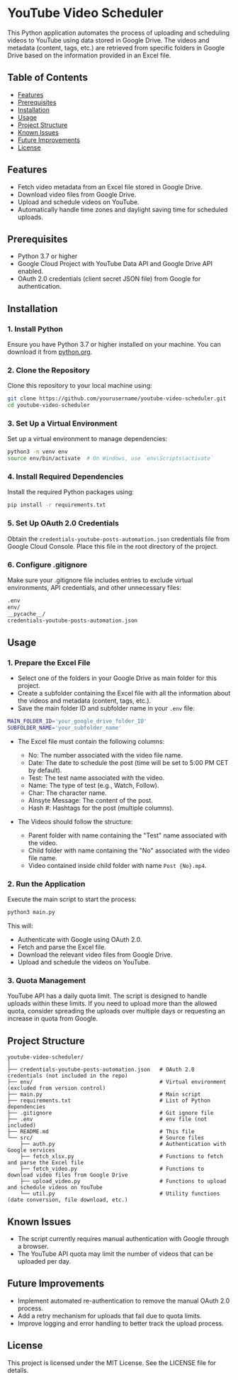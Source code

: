 # YouTube Video Scheduler

This Python application automates the process of uploading and scheduling videos to YouTube using data stored in Google Drive. The videos and metadata (content, tags, etc.) are retrieved from specific folders in Google Drive based on the information provided in an Excel file.

## Table of Contents
- [Features](#features)
- [Prerequisites](#prerequisites)
- [Installation](#installation)
- [Usage](#usage)
- [Project Structure](#project-structure)
- [Known Issues](#known-issues)
- [Future Improvements](#future-improvements)
- [License](#license)

## Features
- Fetch video metadata from an Excel file stored in Google Drive.
- Download video files from Google Drive.
- Upload and schedule videos on YouTube.
- Automatically handle time zones and daylight saving time for scheduled uploads.

## Prerequisites
- Python 3.7 or higher
- Google Cloud Project with YouTube Data API and Google Drive API enabled.
- OAuth 2.0 credentials (client secret JSON file) from Google for authentication.

## Installation

### 1. Install Python
Ensure you have Python 3.7 or higher installed on your machine. You can download it from [python.org](https://www.python.org/downloads/).

### 2. Clone the Repository
Clone this repository to your local machine using:

```bash
git clone https://github.com/yourusername/youtube-video-scheduler.git
cd youtube-video-scheduler
```

### 3. Set Up a Virtual Environment
Set up a virtual environment to manage dependencies:

```bash
python3 -m venv env
source env/bin/activate  # On Windows, use `env\Scripts\activate`
```

### 4. Install Required Dependencies
Install the required Python packages using:

```bash
pip install -r requirements.txt
```

### 5. Set Up OAuth 2.0 Credentials
Obtain the `credentials-youtube-posts-automation.json` credentials file from Google Cloud Console.
Place this file in the root directory of the project.

### 6. Configure .gitignore
Make sure your .gitignore file includes entries to exclude virtual environments, API credentials, and other unnecessary files:

```bash
.env
env/
__pycache__/
credentials-youtube-posts-automation.json
```


## Usage

### 1. Prepare the Excel File

- Select one of the folders in your Google Drive as main folder for this project.
- Create a subfolder containing the Excel file with all the information about the videos and metadata (content, tags, etc.).
- Save the main folder ID and subfolder name in your `.env` file:

```bash
MAIN_FOLDER_ID='your_google_drive_folder_ID'
SUBFOLDER_NAME='your_subfolder_name'
```

- The Excel file must contain the following columns:
    - No: The number associated with the video file name.
    - Date: The date to schedule the post (time will be set to 5:00 PM CET by default).
    - Test: The test name associated with the video.
    - Name: The type of test (e.g., Watch, Follow).
    - Char: The character name.
    - AInsyte Message: The content of the post.
    - Hash #: Hashtags for the post (multiple columns).

- The Videos should follow the structure:
    - Parent folder with name containing the "Test" name associated with the video.
    - Child folder with name containing the "No" associated with the video file name.
    - Video contained inside child folder with name `Post {No}.mp4`.

### 2. Run the Application
Execute the main script to start the process:

```bash
python3 main.py
```

This will:
- Authenticate with Google using OAuth 2.0.
- Fetch and parse the Excel file.
- Download the relevant video files from Google Drive.
- Upload and schedule the videos on YouTube.

### 3. Quota Management
YouTube API has a daily quota limit. The script is designed to handle uploads within these limits. If you need to upload more than the allowed quota, consider spreading the uploads over multiple days or requesting an increase in quota from Google.

## Project Structure

```
youtube-video-scheduler/
│
├── credentials-youtube-posts-automation.json   # OAuth 2.0 credentials (not included in the repo)
├── env/                                        # Virtual environment (excluded from version control)
├── main.py                                     # Main script
├── requirements.txt                            # List of Python dependencies
├── .gitignore                                  # Git ignore file
├── .env                                        # env file (not included)
├── README.md                                   # This file
└── src/                                        # Source files
    ├── auth.py                                 # Authentication with Google services
    ├── fetch_xlsx.py                           # Functions to fetch and parse the Excel file
    ├── fetch_video.py                          # Functions to download video files from Google Drive
    ├── upload_video.py                         # Functions to upload and schedule videos on YouTube
    └── util.py                                 # Utility functions (date conversion, file download, etc.)
```

## Known Issues
- The script currently requires manual authentication with Google through a browser.
- The YouTube API quota may limit the number of videos that can be uploaded per day.

## Future Improvements
- Implement automated re-authentication to remove the manual OAuth 2.0 process.
- Add a retry mechanism for uploads that fail due to quota limits.
- Improve logging and error handling to better track the upload process.

## License
This project is licensed under the MIT License. See the LICENSE file for details.

